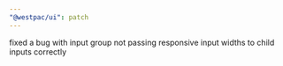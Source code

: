 ```yaml
---
"@westpac/ui": patch
---
```


fixed a bug with input group not passing responsive input widths to child inputs correctly
